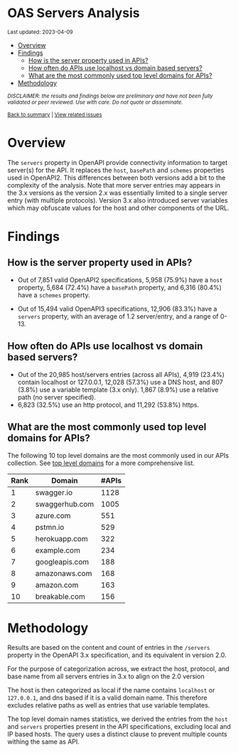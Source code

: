 OAS Servers Analysis
================
<sup>Last updated: 2023-04-09</sup>

- <a href="#overview" id="toc-overview">Overview</a>
- <a href="#findings" id="toc-findings">Findings</a>
  - <a href="#how-is-the-server-property-used-in-apis"
    id="toc-how-is-the-server-property-used-in-apis">How is the server
    property used in APIs?</a>
  - <a href="#how-often-do-apis-use-localhost-vs-domain-based-servers"
    id="toc-how-often-do-apis-use-localhost-vs-domain-based-servers">How
    often do APIs use localhost vs domain based servers?</a>
  - <a href="#what-are-the-most-commonly-used-top-level-domains-for-apis"
    id="toc-what-are-the-most-commonly-used-top-level-domains-for-apis">What
    are the most commonly used top level domains for APIs?</a>
- <a href="#methodology" id="toc-methodology">Methodology</a>

<sup>*DISCLAIMER: the results and findings below are preliminary and
have not been fully validated or peer reviewed. Use with care. Do not
quote or disseminate.*</sup>

<sup>[Back to summary](oas_summary.md) \| [View related
issues](https://github.com/postman-open-technologies/knowledge-base/labels/oas%3Aservers)</sup>

# Overview

The `servers` property in OpenAPI provide connectivity information to
target server(s) for the API. It replaces the `host`, `basePath` and
`schemes` properties used in OpenAPI2. This differences between both
versions add a bit to the complexity of the analysis. Note that more
server entries may appears in the 3.x versions as the version 2.x was
essentially limited to a single server entry (with multiple protocols).
Version 3.x also introduced server variables which may obfuscate values
for the host and other components of the URL.

# Findings

## How is the server property used in APIs?

- Out of 7,851 valid OpenAPI2 specifications, 5,958 (75.9%) have a
  `host` property, 5,684 (72.4%) have a `basePath` property, and 6,316
  (80.4%) have a `schemes` property.

- Out of 15,494 valid OpenAPI3 specifications, 12,906 (83.3%) have a
  `servers` property, with an average of 1.2 server/entry, and a range
  of 0-13.

## How often do APIs use localhost vs domain based servers?

- Out of the 20,985 host/servers entries (across all APIs), 4,919
  (23.4%) contain localhost or 127.0.0.1, 12,028 (57.3%) use a DNS host,
  and 807 (3.8%) use a variable template (3.x only). 1,867 (8.9%) use a
  relative path (no server specified).
- 6,823 (32.5%) use an http protocol, and 11,292 (53.8%) https.

## What are the most commonly used top level domains for APIs?

The following 10 top level domains are the most commonly used in our
APIs collection. See [top level domains](oas_servers_tld.md) for a more
comprehensive list.

| Rank | Domain         | \#APIs |
|------|----------------|--------|
| 1    | swagger.io     | 1128   |
| 2    | swaggerhub.com | 1005   |
| 3    | azure.com      | 551    |
| 4    | pstmn.io       | 529    |
| 5    | herokuapp.com  | 322    |
| 6    | example.com    | 234    |
| 7    | googleapis.com | 188    |
| 8    | amazonaws.com  | 168    |
| 9    | amazon.com     | 163    |
| 10   | breakable.com  | 156    |

# Methodology

Results are based on the content and count of entries in the `/servers`
property in the OpenAPI 3.x specification, and its equivalent in version
2.0.

For the purpose of categorization across, we extract the host, protocol,
and base name from all servers entries in 3.x to align on the 2.0
version

The host is then categorized as local if the name contains `localhost`
or `127.0.0.1`, and dns based if it is a valid domain name. This
therefore excludes relative paths as well as entries that use variable
templates.

The top level domain names statistics, we derived the entries from the
`host` and `servers` properties present in the API specifications,
excluding local and IP based hosts. The query uses a distinct clause to
prevent multiple counts withing the same as API.
